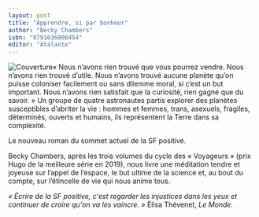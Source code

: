 ```yaml
---
layout: post
title: "Apprendre, si par bonheur"
author: "Becky Chambers"
isbn: "9791036000454"
editor: "Atalante"
---
```

![Couverture](/img/9791036000454.jpg)« Nous n’avons rien trouvé que vous pourrez vendre. Nous n’avons rien trouvé d’utile. Nous n’avons trouvé aucune planète qu’on puisse coloniser facilement ou sans dilemme moral, si c’est un but important. Nous n’avons rien satisfait que la curiosité, rien gagné que du savoir. »
Un groupe de quatre astronautes partis explorer des planètes susceptibles d’abriter la vie : hommes et femmes, trans, asexuels, fragiles, déterminés, ouverts et humains, ils représentent la Terre dans sa complexité.

Le nouveau roman du sommet actuel de la SF positive.

Becky Chambers, après les trois volumes du cycle des « Voyageurs » (prix Hugo de la meilleure série en 2019), nous livre une méditation tendre et joyeuse sur l’appel de l’espace, le but ultime de la science et, au bout du compte, sur l’étincelle de vie qui nous anime tous.

*« Écrire de la SF positive, c'est regarder les injustices dans les yeux et continuer de croire qu'on va les vaincre. »* Élisa Thévenet, *Le Monde.*
